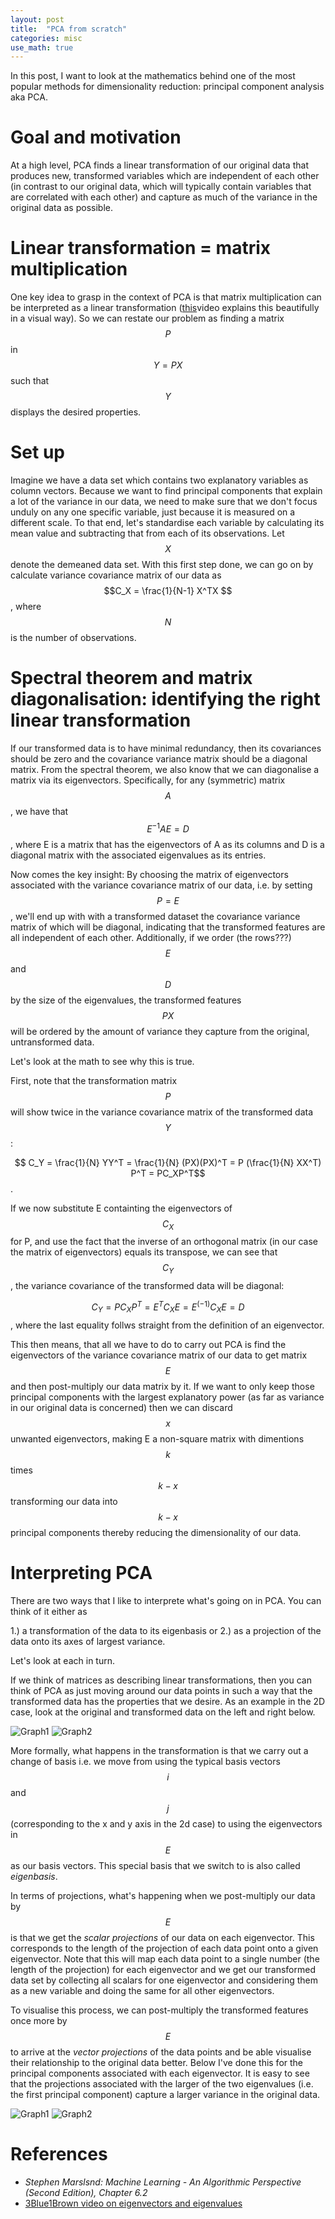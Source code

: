 ```yaml
---
layout: post
title:  "PCA from scratch"
categories: misc
use_math: true
---
```


In this post, I want to look at the mathematics behind one of the most popular methods for dimensionality reduction: principal component analysis aka PCA.

# Goal and motivation
At a high level, PCA finds a linear transformation of our original data that produces new, transformed variables which are independent of each other (in contrast to our original data, which will typically contain variables that are correlated with each other) and capture as much of the variance in the original data as possible.

# Linear transformation = matrix multiplication
One key idea to grasp in the context of PCA is that matrix multiplication can be interpreted as a linear transformation ([this](https://www.youtube.com/watch?v=kYB8IZa5AuE)video explains this beautifully in a visual way). So we can restate our problem as finding a matrix $$P$$ in $$Y = PX$$ such that $$Y$$ displays the desired properties.

# Set up
Imagine we have a data set which contains two explanatory variables as column vectors. Because we want to find principal components that explain a lot of the variance in our data, we need to make sure that we don't focus unduly on any one specific variable, just because it is measured on a different scale. To that end, let's standardise each variable by calculating its mean value and subtracting that from each of its observations. Let $$X$$ denote the demeaned data set.
With this first step done, we can go on by calculate variance covariance matrix of our data as $$C_X = \frac{1}{N-1}  X^TX $$, where $$N$$ is the number of observations.


# Spectral theorem and matrix diagonalisation: identifying the right linear transformation
If our transformed data is to have minimal redundancy, then its covariances should be zero and the covariance variance matrix should be a diagonal matrix.
From the spectral theorem, we also know that we can diagonalise a matrix via its eigenvectors.
Specifically, for any (symmetric) matrix $$A$$, we have that  $$ E^{-1}AE = D$$, where E is a matrix that has the eigenvectors of A as its columns and D is a diagonal matrix with the associated eigenvalues as its entries.

Now comes the key insight: By choosing the matrix of eigenvectors associated with the variance covariance matrix of our data, i.e. by setting $$ P=E $$, we'll end up with with a transformed dataset the covariance variance matrix of which will be diagonal, indicating that the transformed features are all independent of each other. Additionally, if we order (the rows???) $$E$$ and $$D$$ by the size of the eigenvalues, the transformed features $$PX$$ will be ordered by the amount of variance they capture from the original, untransformed data.

Let's look at the math to see why this is true.

First, note that the transformation matrix $$P$$ will show twice in the variance covariance matrix of the transformed data $$Y$$:

$$ C_Y = \frac{1}{N} YY^T =  \frac{1}{N} (PX)(PX)^T = P (\frac{1}{N} XX^T) P^T = PC_XP^T$$.

If we now substitute E containting the eigenvectors of $$C_X$$ for P, and use the fact that the inverse of an orthogonal matrix (in our case the matrix of eigenvectors) equals its transpose, we can see that $$C_Y$$, the variance covariance of the transformed data will be diagonal:

$$ C_Y = PC_XP^T = E^TC_XE = E^{(-1)}C_XE = D $$, where the last equality follws straight from the definition of an eigenvector.

This then means, that all we have to do to carry out PCA is find the eigenvectors of the variance covariance matrix of our data to get matrix $$E$$ and then post-multiply our data matrix by it. If we want to only keep those principal components with the largest explanatory power (as far as variance in our original data is concerned) then we can discard $$ x $$ unwanted eigenvectors, making E a non-square matrix with dimentions $$k$$ times $$k-x$$ transforming our data into $$k-x$$ principal components thereby reducing the dimensionality of our data. 

# Interpreting PCA
There are two ways that I like to interprete what's going on in PCA. You can think of it either as 

1.) a transformation of the data to its eigenbasis or 
2.) as a projection of the data onto its axes of largest variance. 

Let's look at each in turn.

If we think of matrices as describing linear transformations, then you can think of PCA as just moving around our data points in such a way that the transformed data has the properties that we desire. As an example in the 2D case, look at the original and transformed data on the left and right below. 

![Graph1](/assets/graphs/orig_data_w_eig_vectors.png)
![Graph2](/assets/graphs/transformed_data.png)

More formally, what happens in the transformation is that we carry out a change of basis i.e. we move from using the typical basis vectors $$i$$ and $$j$$ (corresponding to the x and y axis in the 2d case) to using the eigenvectors in $$E$$ as our basis vectors. This special basis that we switch to is also called _eigenbasis_.


In terms of projections, what's happening when we post-multiply our data by $$E$$ is that we get the _scalar projections_ of our data on each eigenvector. This corresponds to the length of the projection of each data point onto a given eigenvector. Note that this will map each data point to a single number (the length of the projection) for each eigenvector and we get our transformed data set by collecting all scalars for one eigenvector and considering them as a new variable and doing the same for all other eigenvectors. 

To visualise this process, we can post-multiply the transformed features once more by $$E$$ to arrive at the _vector projections_ of the data points and be able visualise their relationship to the original data better. Below I've done this for the principal components associated with each eigenvector. It is easy to see that the projections associated with the larger of the two eigenvalues (i.e. the first principal component) capture a larger variance in the original data.

![Graph1](/assets/graphs/pc1.png)
![Graph2](/assets/graphs/pc2.png)

# References
- _Stephen Marslsnd: Machine Learning - An Algorithmic Perspective (Second Edition), Chapter 6.2_
- [3Blue1Brown video on eigenvectors and eigenvalues](https://www.youtube.com/watch?v=PFDu9oVAE-g)